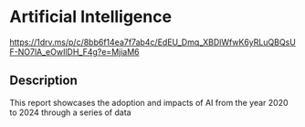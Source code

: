 # Artificial Intelligence
https://1drv.ms/p/c/8bb6f14ea7f7ab4c/EdEU_Dmq_XBDlWfwK6yRLuQBQsUF-NO7lA_eOwIlDH_F4g?e=MjiaM6


## Description
This report showcases the adoption and impacts of AI from the year 2020 to 2024 through a series of data



